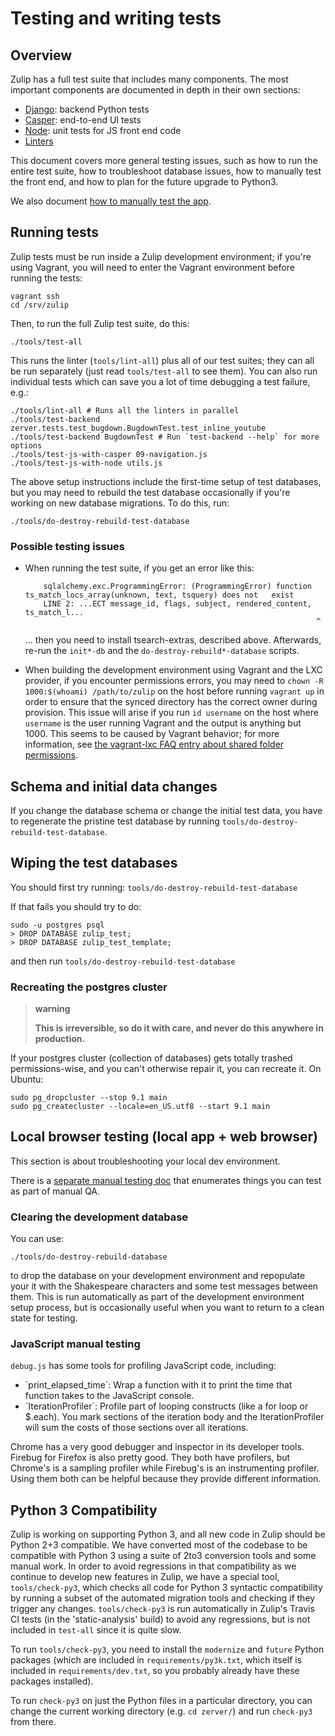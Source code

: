 # Testing and writing tests

## Overview

Zulip has a full test suite that includes many components.  The most
important components are documented in depth in their own sections:

- [Django](testing-with-django.html): backend Python tests
- [Casper](testing-with-casper.html): end-to-end UI tests
- [Node](testing-with-node.html): unit tests for JS front end code
- [Linters](linters.html)

This document covers more general testing issues, such as how to run the
entire test suite, how to troubleshoot database issues, how to manually
test the front end, and how to plan for the future upgrade to Python3.

We also document [how to manually test the app](manual-testing.html).

## Running tests

Zulip tests must be run inside a Zulip development environment; if
you're using Vagrant, you will need to enter the Vagrant environment
before running the tests:

```
vagrant ssh
cd /srv/zulip
```

Then, to run the full Zulip test suite, do this:
```
./tools/test-all
```

This runs the linter (`tools/lint-all`) plus all of our test suites;
they can all be run separately (just read `tools/test-all` to see
them).  You can also run individual tests which can save you a lot of
time debugging a test failure, e.g.:

```
./tools/lint-all # Runs all the linters in parallel
./tools/test-backend zerver.tests.test_bugdown.BugdownTest.test_inline_youtube
./tools/test-backend BugdownTest # Run `test-backend --help` for more options
./tools/test-js-with-casper 09-navigation.js
./tools/test-js-with-node utils.js
```
The above setup instructions include the first-time setup of test
databases, but you may need to rebuild the test database occasionally
if you're working on new database migrations.  To do this, run:

```
./tools/do-destroy-rebuild-test-database
```

### Possible testing issues

- When running the test suite, if you get an error like this:

  ```
      sqlalchemy.exc.ProgrammingError: (ProgrammingError) function ts_match_locs_array(unknown, text, tsquery) does not   exist
      LINE 2: ...ECT message_id, flags, subject, rendered_content, ts_match_l...
                                                                   ^
  ```

  … then you need to install tsearch-extras, described
  above. Afterwards, re-run the `init*-db` and the
  `do-destroy-rebuild*-database` scripts.

- When building the development environment using Vagrant and the LXC
  provider, if you encounter permissions errors, you may need to
  `chown -R 1000:$(whoami) /path/to/zulip` on the host before running
  `vagrant up` in order to ensure that the synced directory has the
  correct owner during provision. This issue will arise if you run `id
  username` on the host where `username` is the user running Vagrant
  and the output is anything but 1000.
  This seems to be caused by Vagrant behavior; for more information,
  see [the vagrant-lxc FAQ entry about shared folder permissions][lxc-sf].

[lxc-sf]: https://github.com/fgrehm/vagrant-lxc/wiki/FAQ#help-my-shared-folders-have-the-wrong-owner


## Schema and initial data changes

If you change the database schema or change the initial test data, you
have to regenerate the pristine test database by running
`tools/do-destroy-rebuild-test-database`.

## Wiping the test databases

You should first try running: `tools/do-destroy-rebuild-test-database`

If that fails you should try to do:

    sudo -u postgres psql
    > DROP DATABASE zulip_test;
    > DROP DATABASE zulip_test_template;

and then run `tools/do-destroy-rebuild-test-database`

### Recreating the postgres cluster

> **warning**
>
> **This is irreversible, so do it with care, and never do this anywhere
> in production.**

If your postgres cluster (collection of databases) gets totally trashed
permissions-wise, and you can't otherwise repair it, you can recreate
it. On Ubuntu:

    sudo pg_dropcluster --stop 9.1 main
    sudo pg_createcluster --locale=en_US.utf8 --start 9.1 main

## Local browser testing (local app + web browser)

This section is about troubleshooting your local dev environment.

There is a [separate manual testing doc](manual-testing.html) that
enumerates things you can test as part of manual QA.

### Clearing the development database

You can use:

    ./tools/do-destroy-rebuild-database

to drop the database on your development environment and repopulate
your it with the Shakespeare characters and some test messages between
them.  This is run automatically as part of the development
environment setup process, but is occasionally useful when you want to
return to a clean state for testing.

### JavaScript manual testing

`debug.js` has some tools for profiling JavaScript code, including:

-   \`print\_elapsed\_time\`: Wrap a function with it to print the time
    that function takes to the JavaScript console.
-   \`IterationProfiler\`: Profile part of looping constructs (like a
    for loop or \$.each). You mark sections of the iteration body and
    the IterationProfiler will sum the costs of those sections over all
    iterations.

Chrome has a very good debugger and inspector in its developer tools.
Firebug for Firefox is also pretty good. They both have profilers, but
Chrome's is a sampling profiler while Firebug's is an instrumenting
profiler. Using them both can be helpful because they provide different
information.

## Python 3 Compatibility

Zulip is working on supporting Python 3, and all new code in Zulip
should be Python 2+3 compatible. We have converted most of the codebase
to be compatible with Python 3 using a suite of 2to3 conversion tools
and some manual work. In order to avoid regressions in that
compatibility as we continue to develop new features in Zulip, we have a
special tool, `tools/check-py3`, which checks all code for Python 3
syntactic compatibility by running a subset of the automated migration
tools and checking if they trigger any changes. `tools/check-py3` is run
automatically in Zulip's Travis CI tests (in the 'static-analysis'
build) to avoid any regressions, but is not included in `test-all` since
it is quite slow.

To run `tools/check-py3`, you need to install the `modernize` and
`future` Python packages (which are included in
`requirements/py3k.txt`, which itself is included in
`requirements/dev.txt`, so you probably already have these packages
installed).

To run `check-py3` on just the Python files in a particular directory, you
can change the current working directory (e.g. `cd zerver/`) and run
`check-py3` from there.
